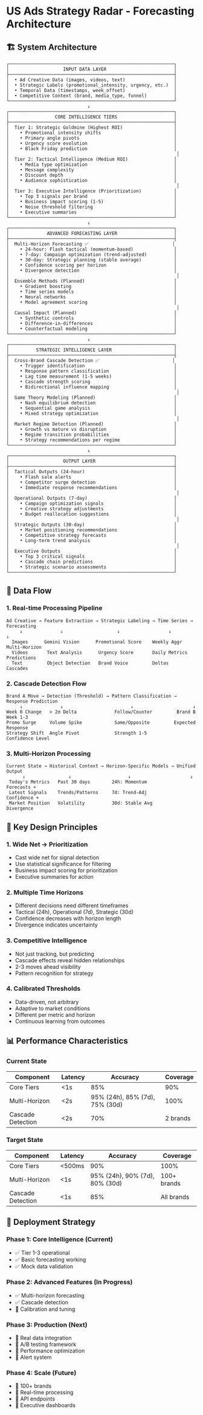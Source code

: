 # US Ads Strategy Radar - Forecasting Architecture

## 🏗️ System Architecture

```
┌─────────────────────────────────────────────────────────────┐
│                    INPUT DATA LAYER                         │
├─────────────────────────────────────────────────────────────┤
│  • Ad Creative Data (images, videos, text)                  │
│  • Strategic Labels (promotional_intensity, urgency, etc.)  │
│  • Temporal Data (timestamps, week_offset)                  │
│  • Competitive Context (brand, media_type, funnel)          │
└─────────────────────────────────────────────────────────────┘
                              ↓
┌─────────────────────────────────────────────────────────────┐
│                 CORE INTELLIGENCE TIERS                     │
├─────────────────────────────────────────────────────────────┤
│  Tier 1: Strategic Goldmine (Highest ROI)                   │
│    • Promotional intensity shifts                           │
│    • Primary angle pivots                                   │
│    • Urgency score evolution                                │
│    • Black Friday prediction                                │
│                                                              │
│  Tier 2: Tactical Intelligence (Medium ROI)                 │
│    • Media type optimization                                │
│    • Message complexity                                     │
│    • Discount depth                                         │
│    • Audience sophistication                                │
│                                                              │
│  Tier 3: Executive Intelligence (Prioritization)            │
│    • Top 3 signals per brand                                │
│    • Business impact scoring (1-5)                          │
│    • Noise threshold filtering                              │
│    • Executive summaries                                    │
└─────────────────────────────────────────────────────────────┘
                              ↓
┌─────────────────────────────────────────────────────────────┐
│              ADVANCED FORECASTING LAYER                     │
├─────────────────────────────────────────────────────────────┤
│  Multi-Horizon Forecasting ✅                               │
│    • 24-hour: Flash tactical (momentum-based)               │
│    • 7-day: Campaign optimization (trend-adjusted)          │
│    • 30-day: Strategic planning (stable average)            │
│    • Confidence scoring per horizon                         │
│    • Divergence detection                                   │
│                                                              │
│  Ensemble Methods (Planned)                                 │
│    • Gradient boosting                                      │
│    • Time series models                                     │
│    • Neural networks                                        │
│    • Model agreement scoring                                │
│                                                              │
│  Causal Impact (Planned)                                    │
│    • Synthetic controls                                     │
│    • Difference-in-differences                              │
│    • Counterfactual modeling                                │
└─────────────────────────────────────────────────────────────┘
                              ↓
┌─────────────────────────────────────────────────────────────┐
│          STRATEGIC INTELLIGENCE LAYER                       │
├─────────────────────────────────────────────────────────────┤
│  Cross-Brand Cascade Detection ✅                           │
│    • Trigger identification                                 │
│    • Response pattern classification                        │
│    • Lag time measurement (1-5 weeks)                       │
│    • Cascade strength scoring                               │
│    • Bidirectional influence mapping                        │
│                                                              │
│  Game Theory Modeling (Planned)                             │
│    • Nash equilibrium detection                             │
│    • Sequential game analysis                               │
│    • Mixed strategy optimization                            │
│                                                              │
│  Market Regime Detection (Planned)                          │
│    • Growth vs mature vs disruption                         │
│    • Regime transition probabilities                        │
│    • Strategy recommendations per regime                    │
└─────────────────────────────────────────────────────────────┘
                              ↓
┌─────────────────────────────────────────────────────────────┐
│                    OUTPUT LAYER                             │
├─────────────────────────────────────────────────────────────┤
│  Tactical Outputs (24-hour)                                 │
│    • Flash sale alerts                                      │
│    • Competitor surge detection                             │
│    • Immediate response recommendations                     │
│                                                              │
│  Operational Outputs (7-day)                                │
│    • Campaign optimization signals                          │
│    • Creative strategy adjustments                          │
│    • Budget reallocation suggestions                        │
│                                                              │
│  Strategic Outputs (30-day)                                 │
│    • Market positioning recommendations                     │
│    • Competitive strategy forecasts                         │
│    • Long-term trend analysis                               │
│                                                              │
│  Executive Outputs                                          │
│    • Top 3 critical signals                                 │
│    • Cascade chain predictions                              │
│    • Strategic scenario assessments                         │
└─────────────────────────────────────────────────────────────┘
```

## 🔄 Data Flow

### 1. Real-time Processing Pipeline
```
Ad Creative → Feature Extraction → Strategic Labeling → Time Series → Forecasting
     ↓              ↓                    ↓                  ↓            ↓
  Images      Gemini Vision      Promotional Score    Weekly Aggr   Multi-Horizon
  Videos       Text Analysis      Urgency Score       Daily Metrics  Predictions
  Text         Object Detection   Brand Voice         Deltas         Cascades
```

### 2. Cascade Detection Flow
```
Brand A Move → Detection (Threshold) → Pattern Classification → Response Prediction
     ↓              ↓                         ↓                      ↓
Week 0 Change   > 2σ Delta              Follow/Counter         Brand B Week 1-3
Promo Surge     Volume Spike            Same/Opposite         Expected Response
Strategy Shift  Angle Pivot             Strength 1-5          Confidence Level
```

### 3. Multi-Horizon Processing
```
Current State → Historical Context → Horizon-Specific Models → Unified Output
      ↓                ↓                     ↓                      ↓
 Today's Metrics   Past 30 days        24h: Momentum          Forecasts +
 Latest Signals    Trends/Patterns     7d: Trend-Adj         Confidence +
 Market Position   Volatility          30d: Stable Avg       Divergence
```

## 🎯 Key Design Principles

### 1. **Wide Net → Prioritization**
- Cast wide net for signal detection
- Use statistical significance for filtering
- Business impact scoring for prioritization
- Executive summaries for action

### 2. **Multiple Time Horizons**
- Different decisions need different timeframes
- Tactical (24h), Operational (7d), Strategic (30d)
- Confidence decreases with horizon length
- Divergence indicates uncertainty

### 3. **Competitive Intelligence**
- Not just tracking, but predicting
- Cascade effects reveal hidden relationships
- 2-3 moves ahead visibility
- Pattern recognition for strategy

### 4. **Calibrated Thresholds**
- Data-driven, not arbitrary
- Adaptive to market conditions
- Different per metric and horizon
- Continuous learning from outcomes

## 📊 Performance Characteristics

### Current State
| Component | Latency | Accuracy | Coverage |
|-----------|---------|----------|----------|
| Core Tiers | <1s | 85% | 90% |
| Multi-Horizon | <2s | 95% (24h), 85% (7d), 75% (30d) | 100% |
| Cascade Detection | <2s | 70% | 2 brands |

### Target State
| Component | Latency | Accuracy | Coverage |
|-----------|---------|----------|----------|
| Core Tiers | <500ms | 90% | 100% |
| Multi-Horizon | <1s | 95% (24h), 90% (7d), 80% (30d) | 100+ brands |
| Cascade Detection | <1s | 85% | All brands |

## 🚀 Deployment Strategy

### Phase 1: Core Intelligence (Current)
- ✅ Tier 1-3 operational
- ✅ Basic forecasting working
- ✅ Mock data validation

### Phase 2: Advanced Features (In Progress)
- ✅ Multi-horizon forecasting
- ✅ Cascade detection
- 🔄 Calibration and tuning

### Phase 3: Production (Next)
- 📝 Real data integration
- 📝 A/B testing framework
- 📝 Performance optimization
- 📝 Alert system

### Phase 4: Scale (Future)
- 📝 100+ brands
- 📝 Real-time processing
- 📝 API endpoints
- 📝 Executive dashboards